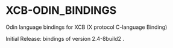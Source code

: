 # XCB-ODIN_BINDINGS
Odin language bindings for XCB (X protocol C-language Binding)

Initial Release: bindings of version 2.4-8build2 .